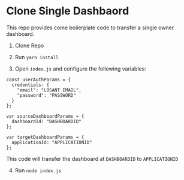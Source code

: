 # Clone Single Dashbaord

This repo provides come boilerplate code to transfer a single owner dashboard.

1. Clone Repo

2. Run `yarn install`

3. Open `index.js` and configure the following variables:

```
const userAuthParams = {
  credentials: {
    "email": "LOSANT EMAIL",
    "password": "PASSWORD"
  }
};

var sourceDashboardParams = {
  dashboardId: "DASHBOARDID"
};

var targetDashboardParams = {
  applicationId: "APPLICATIONID"
};
```

This code will transfer the dashboard at `DASHBOARDID` to `APPLICATIONID`

4. Run `node index.js`
